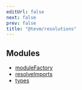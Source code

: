 ```yaml
---
editUrl: false
next: false
prev: false
title: "@tevm/resolutions"
---
```


## Modules

- [moduleFactory](/reference/tevm/resolutions/modulefactory/readme/)
- [resolveImports](/reference/tevm/resolutions/resolveimports/readme/)
- [types](/reference/tevm/resolutions/types/readme/)
